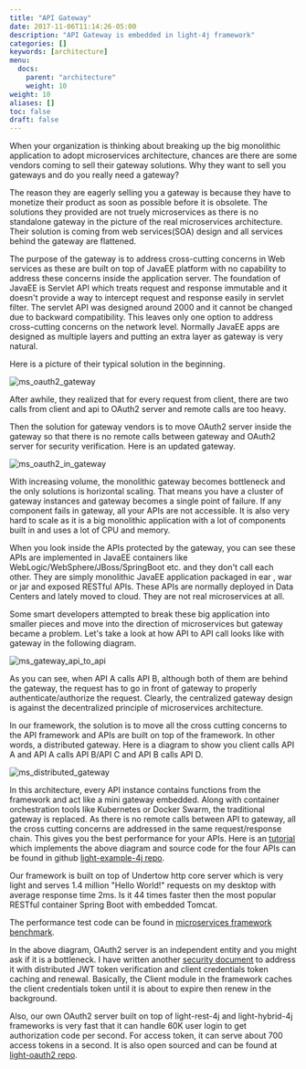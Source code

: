 ```yaml
---
title: "API Gateway"
date: 2017-11-06T11:14:26-05:00
description: "API Gateway is embedded in light-4j framework"
categories: []
keywords: [architecture]
menu:
  docs:
    parent: "architecture"
    weight: 10
weight: 10
aliases: []
toc: false
draft: false
---
```


When your organization is thinking about breaking up the big monolithic
application to adopt microservices architecture, chances are there are
some vendors coming to sell their gateway solutions. Why they want to
sell you gateways and do you really need a gateway?

The reason they are eagerly selling you a gateway is because they have 
to monetize their product as soon as possible before it is obsolete. 
The solutions they provided are not truely microservices as there is 
no standalone gateway in the picture of the real microservices 
architecture. Their solution is coming from web services(SOA) design 
and all services behind the gateway are flattened.

The purpose of the gateway is to address cross-cutting concerns in Web
services as these are built on top of JavaEE platform with no capability
to address these concerns inside the application server. The foundation
of JavaEE is Servlet API which treats request and response immutable and
it doesn't provide a way to intercept request and response easily in 
servlet filter. The servlet API was designed around 2000 and it cannot be
changed due to backward compatibility. This leaves only one option to
address cross-cutting concerns on the network level. Normally JavaEE apps
are designed as multiple layers and putting an extra layer as gateway is
very natural. 

Here is a picture of their typical solution in the beginning.

![ms_oauth2_gateway](/images/ms_oauth2_gateway.png)

After awhile, they realized that for every request from client, there 
are two calls from client and api to OAuth2 server and remote calls 
are too heavy.

Then the solution for gateway vendors is to move OAuth2 server inside 
the gateway so that there is no remote calls between gateway and OAuth2 
server for security verification. Here is an updated gateway.

![ms_oauth2_in_gateway](/images/ms_oauth2_in_gateway.png)

With increasing volume, the monolithic gateway becomes bottleneck and 
the only solutions is horizontal scaling. That means you have a cluster 
of gateway instances and gateway becomes a single point of failure. If 
any component fails in gateway, all your APIs are not accessible. It is 
also very hard to scale as it is a big monolithic application with a lot 
of components built in and uses a lot of CPU and memory. 

When you look inside the APIs protected by the gateway, you can see 
these APIs are implemented in JavaEE containers like 
WebLogic/WebSphere/JBoss/SpringBoot etc. and they don't call each 
other. They are simply monolithic JavaEE application packaged in ear 
, war or jar and exposed RESTful APIs. These APIs are normally deployed in 
Data Centers and lately moved to cloud. They are not real microservices at 
all. 

Some smart developers attempted to break these big application into 
smaller pieces and move into the direction of microservices but gateway 
became a problem. Let's take a look at how API to API call looks like 
with gateway in the following diagram.

![ms_gateway_api_to_api](/images/ms_gateway_api_to_api.png)

As you can see, when API A calls API B, although both of them are behind 
the gateway, the request has to go in front of gateway to properly 
authenticate/authorize the request. Clearly, the centralized gateway 
design is against the decentralized principle of microservices 
architecture.

In our framework, the solution is to move all the cross cutting concerns 
to the API framework and APIs are built on top of the framework. In other 
words, a distributed gateway. Here is a diagram to show you client calls 
API A and API A calls API B/API C and API B calls API D. 

![ms_distributed_gateway](/images/ms_distributed_gateway.png)


In this architecture, every API instance contains functions from the 
framework and act like a mini gateway embedded. Along with container 
orchestration tools like Kubernetes or Docker Swarm, the traditional 
gateway is replaced. As there is no remote calls between API to gateway, 
all the cross cutting concerns are addressed in the same request/response 
chain. This gives you the best performance for your APIs. Here
is an [tutorial][] which implements the above diagram and source code for 
the four APIs can be found in github [light-example-4j repo][].

Our framework is built on top of Undertow http core server which is very 
light and serves 1.4 million "Hello World!" requests on my desktop with 
average response time 2ms. Is it 44 times faster then the most popular 
RESTful container Spring Boot with embedded Tomcat.

The performance test code can be found in [microservices framework benchmark][].


In the above diagram, OAuth2 server is an independent entity and you 
might ask if it is a bottleneck. I have written another [security document][] 
to address it with distributed JWT token verification and client credentials 
token caching and renewal. Basically, the Client module in the framework
caches the client credentials token until it is about to expire then renew
in the background. 

Also, our own OAuth2 server built on top of light-rest-4j and light-hybrid-4j 
frameworks is very fast that it can handle 60K user login to get authorization 
code per second. For access token, it can serve about 700 access tokens in a 
second. It is also open sourced and can be found at [light-oauth2 repo][].

[tutorial]: https://networknt.github.io/light-4j/tutorials/microservices/
[light-example-4j repo]: https://github.com/networknt/light-example-4j
[microservices framework benchmark]: https://github.com/networknt/microservices-framework-benchmark
[security document]: /architecture/security/
[light-oauth2 repo]: https://github.com/networknt/light-oauth2
